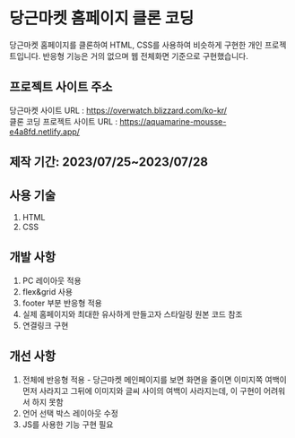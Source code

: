 # 당근마켓 홈페이지 클론 코딩 

당근마켓 홈페이지를 클론하여 HTML, CSS를 사용하여 비슷하게 구현한 개인 프로젝트입니다.
반응형 기능은 거의 없으며 웹 전체화면 기준으로 구현했습니다.

## 프로젝트 사이트 주소
당근마켓 사이트 URL : https://overwatch.blizzard.com/ko-kr/  
클론 코딩 프로젝트 사이트 URL : https://aquamarine-mousse-e4a8fd.netlify.app/

## 제작 기간: 2023/07/25~2023/07/28
## 사용 기술
1. HTML
2. CSS

## 개발 사항
1. PC 레이아웃 적용
2. flex&grid 사용
3. footer 부분 반응형 적용
4. 실제 홈페이지와 최대한 유사하게 만들고자 스타일링 원본 코드 참조
5. 연결링크 구현

## 개선 사항
1. 전체에 반응형 적용 - 당근마켓 메인페이지를 보면 화면을 줄이면 이미지쪽 여백이 먼저 사라지고 그뒤에 이미지와 글씨 사이의 여백이 사라지는데, 이 구현이 어려워서 하지 못함
2. 언어 선택 박스 레이아웃 수정
3. JS를 사용한 기능 구현 필요
